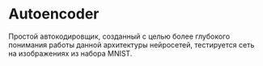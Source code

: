 # Autoencoder
Простой автокодировщик, созданный с целью более глубокого понимания работы данной архитектуры нейросетей, тестируется сеть на изображениях из набора MNIST. 
